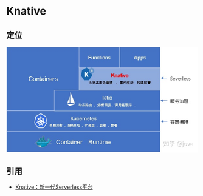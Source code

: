# Knative

## 定位

![](./assets/knative-pos.jpg)

## 引用

* [Knative：新一代Serverless平台](https://zhuanlan.zhihu.com/p/172431080)